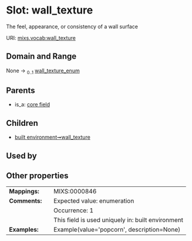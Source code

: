 
# Slot: wall_texture


The feel, appearance, or consistency of a wall surface

URI: [mixs.vocab:wall_texture](https://w3id.org/mixs/vocab/wall_texture)


## Domain and Range

None &#8594;  <sub>0..1</sub> [wall_texture_enum](wall_texture_enum.md)

## Parents

 *  is_a: [core field](core_field.md)

## Children

 *  [built environment➞wall_texture](built_environment_wall_texture.md)

## Used by


## Other properties

|  |  |  |
| --- | --- | --- |
| **Mappings:** | | MIXS:0000846 |
| **Comments:** | | Expected value: enumeration |
|  | | Occurrence: 1 |
|  | | This field is used uniquely in: built environment |
| **Examples:** | | Example(value='popcorn', description=None) |


